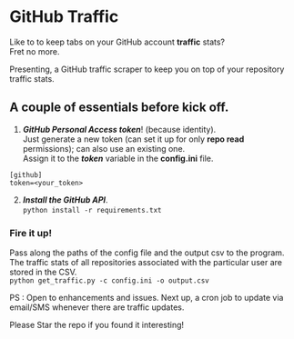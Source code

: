 # GitHub Traffic

Like to to keep tabs on your GitHub account **traffic** stats? <br>
Fret no more.

Presenting, a GitHub traffic scraper to keep you on top of your repository traffic stats.

## A couple of essentials before kick off.
1. ***GitHub Personal Access token***! (because identity).<br>
Just generate a new token (can set it up for only **repo read** permissions); can also use an existing one. <br>
Assign it to the ***token*** variable in the **config.ini** file. <br>

```
[github]
token=<your_token>
```


2. ***Install the GitHub API***. <br>
`python install -r requirements.txt`

### Fire it up! <br>
Pass along the paths of the config file and the output csv to the program. <br>
The traffic stats of all repositories associated with the particular user are stored in the CSV. <br>
`python get_traffic.py -c config.ini -o output.csv` <br>

PS : Open to enhancements and issues. Next up, a cron job to update via email/SMS whenever there are traffic updates.

Please Star the repo if you found it interesting!
